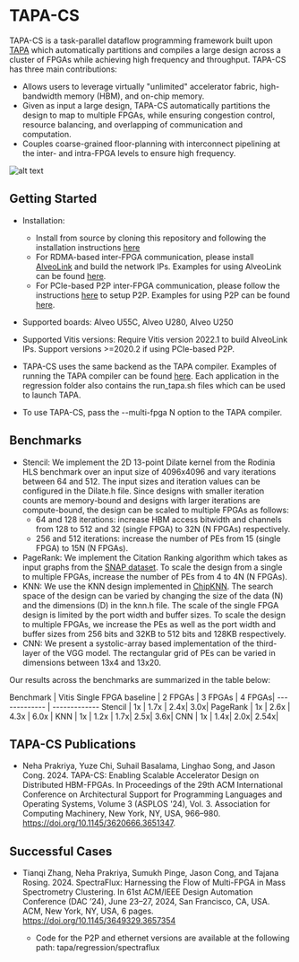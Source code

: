 # TAPA-CS

TAPA-CS is a task-parallel dataflow programming framework built upon [TAPA](https://tapa.readthedocs.io/en/release/) which automatically partitions and compiles a large design across a cluster of FPGAs while achieving high frequency and throughput. TAPA-CS has three main contributions:
- Allows users to leverage virtually "unlimited" accelerator fabric, high-bandwidth memory (HBM), and on-chip memory.
- Given as input a large design, TAPA-CS automatically partitions the design to map to multiple FPGAs, while ensuring congestion control, resource balancing, and overlapping of communication and computation.
- Couples coarse-grained floor-planning with interconnect pipelining at the inter- and intra-FPGA levels to ensure high frequency.

  
![alt text](https://github.com/nehaprakriya/tapa/blob/main/tapa-cs-github.png)

## Getting Started

+ Installation:
  - Install from source by cloning this repository and following the installation instructions [here](https://tapa.readthedocs.io/en/release/installation.html)
  - For RDMA-based inter-FPGA communication, please install [AlveoLink](https://github.com/Xilinx/AlveoLink/tree/main) and build the network IPs. Examples for using AlveoLink can be found [here](https://github.com/Xilinx/AlveoLink/tree/main/examples/network/roce_v2/generator_collector).
  - For PCIe-based P2P inter-FPGA communication, please follow the instructions [here](https://xilinx.github.io/XRT/master/html/p2p.html) to setup P2P. Examples for using P2P can be found [here](https://github.com/Xilinx/Vitis_Accel_Examples/tree/main/host_xrt/p2p_fpga2fpga_xrt).

+ Supported boards: Alveo U55C, Alveo U280, Alveo U250
+ Supported Vitis versions: Require Vitis version 2022.1 to build AlveoLink IPs. Support versions >=2020.2 if using PCIe-based P2P.
+ TAPA-CS uses the same backend as the TAPA compiler. Examples of running the TAPA compiler can be found [here](https://tapa.readthedocs.io/en/release/getting_started.html#). Each application in the regression folder also contains the run_tapa.sh files which can be used to launch TAPA. 
+ To use TAPA-CS, pass the --multi-fpga N option to the TAPA compiler. 

## Benchmarks

+ Stencil: We implement the 2D 13-point Dilate kernel from the Rodinia HLS benchmark over an input size of 4096x4096 and vary iterations between 64 and 512. The input sizes and iteration values can be configured in the Dilate.h file. Since designs with smaller iteration counts are memory-bound and designs with larger iterations are compute-bound, the design can be scaled to multiple FPGAs as follows:
  - 64 and 128 iterations: increase HBM access bitwidth and channels from 128 to 512 and 32 (single FPGA) to 32N (N FPGAs) respectively.
  - 256 and 512 iterations: increase the number of PEs from 15 (single FPGA) to 15N (N FPGAs).
+ PageRank: We implement the Citation Ranking algorithm which takes as input graphs from the [SNAP dataset](https://snap.stanford.edu/data/). To scale the design from a single to multiple FPGAs, increase the number of PEs from 4 to 4N (N FPGAs).
+ KNN: We use the KNN design implemented in [ChipKNN](https://ieeexplore.ieee.org/document/9415564). The search space of the design can be varied by changing the size of the data (N) and the dimensions (D) in the knn.h file. The scale of the single FPGA design is limited by the port width and buffer sizes. To scale the design to multiple FPGAs, we increase the PEs as well as the port width and buffer sizes from 256 bits and 32KB to 512 bits and 128KB respectively.
+ CNN: We present a systolic-array based implementation of the third-layer of the VGG model. The rectangular grid of PEs can be varied in dimensions between 13x4 and 13x20.

Our results across the benchmarks are summarized in the table below:

Benchmark  | Vitis Single FPGA baseline | 2 FPGAs | 3 FPGAs | 4 FPGAs|
------------- | -------------
Stencil  | 1x | 1.7x | 2.4x| 3.0x|
PageRank  | 1x | 2.6x | 4.3x | 6.0x |
KNN | 1x | 1.2x | 1.7x| 2.5x| 3.6x|
CNN | 1x | 1.4x| 2.0x| 2.54x|

## TAPA-CS Publications
+ Neha Prakriya, Yuze Chi, Suhail Basalama, Linghao Song, and Jason Cong. 2024. TAPA-CS: Enabling Scalable Accelerator Design on Distributed HBM-FPGAs. In Proceedings of the 29th ACM International Conference on Architectural Support for Programming Languages and Operating Systems, Volume 3 (ASPLOS '24), Vol. 3. Association for Computing Machinery, New York, NY, USA, 966–980. https://doi.org/10.1145/3620666.3651347.

## Successful Cases
+ Tianqi Zhang, Neha Prakriya, Sumukh Pinge, Jason Cong, and Tajana Rosing. 2024. SpectraFlux: Harnessing the Flow of Multi-FPGA in Mass Spectrometry Clustering. In 61st ACM/IEEE Design Automation Conference (DAC ’24), June 23–27, 2024, San Francisco, CA, USA. ACM, New York, NY, USA, 6 pages. https://doi.org/10.1145/3649329.3657354
  
    - Code for the P2P and ethernet versions are available at the following path: tapa/regression/spectraflux


